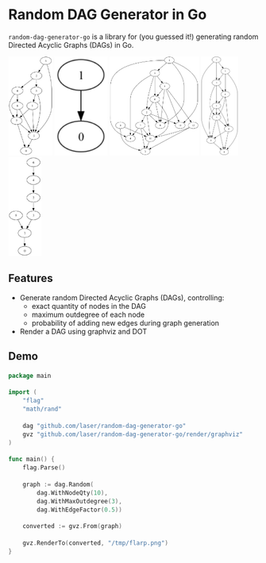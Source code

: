 # Random DAG Generator in Go

`random-dag-generator-go` is a library for (you guessed it!) generating random 
Directed Acyclic Graphs (DAGs) in Go.

<img src="./public/img/dag-a.png" height="200" alt="DAG A">
<img src="./public/img/dag-b.png" height="200" alt="DAG B">
<img src="./public/img/dag-c.png" height="200" alt="DAG C">
<img src="./public/img/dag-d.png" height="200" alt="DAG D">
<img src="./public/img/dag-e.png" height="200" alt="DAG E">

## Features

- Generate random Directed Acyclic Graphs (DAGs), controlling:
  - exact quantity of nodes in the DAG
  - maximum outdegree of each node
  - probability of adding new edges during graph generation
- Render a DAG using graphviz and DOT

## Demo

```go
package main

import (
	"flag"
	"math/rand"

	dag "github.com/laser/random-dag-generator-go"
	gvz "github.com/laser/random-dag-generator-go/render/graphviz"
)

func main() {
	flag.Parse()

	graph := dag.Random(
		dag.WithNodeQty(10),
		dag.WithMaxOutdegree(3),
		dag.WithEdgeFactor(0.5))

	converted := gvz.From(graph)

	gvz.RenderTo(converted, "/tmp/flarp.png")
}
```
